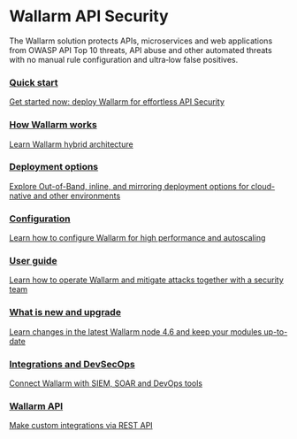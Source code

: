 # Wallarm API Security

The Wallarm solution protects APIs, microservices and web applications from OWASP API Top 10 threats, API abuse and other automated threats with no manual rule configuration and ultra‑low false positives.

<div class="navigation">
<a href="./quickstart/" class="navigation-card">
    <h3>Quick start</h3>
    <p>Get started now: deploy Wallarm for effortless API Security</p>
</a>

<a href="./about-wallarm/overview/" class="navigation-card">
    <h3>How Wallarm works</h3>
    <p>Learn Wallarm hybrid architecture</p>
</a>

<a href="./admin-en/supported-platforms/" class="navigation-card">
    <h3>Deployment options</h3>
    <p>Explore Out-of-Band, inline, and mirroring deployment options for cloud-native and other environments</p>
</a>

<a href="./admin-en/configure-parameters-en/" class="navigation-card">
    <h3>Configuration</h3>
    <p>Learn how to configure Wallarm for high performance and autoscaling</p>
</a>  

<a href="./user-guides/user-intro/" class="navigation-card">
    <h3>User guide</h3>
    <p>Learn how to operate Wallarm and mitigate attacks together with a security team</p>
</a>  

<a href="./updating-migrating/what-is-new/" class="navigation-card">
    <h3>What is new and upgrade</h3>
    <p>Learn changes in the latest Wallarm node 4.6 and keep your modules up-to-date</p>
</a>

<a href="./user-guides/settings/integrations/integrations-intro/" class="navigation-card">
    <h3>Integrations and DevSecOps</h3>
    <p>Connect Wallarm with SIEM, SOAR and DevOps tools</p>
</a>

<a href="./api/overview/" class="navigation-card">
    <h3>Wallarm API</h3>
    <p>Make custom integrations via REST API</p>
</a>

</div>